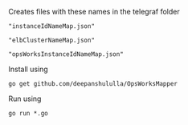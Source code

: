 Creates files with these names in the telegraf folder
```text
"instanceIdNameMap.json"

"elbClusterNameMap.json"

"opsWorksInstanceIdNameMap.json"

```


Install using
```text
go get github.com/deepanshululla/OpsWorksMapper

```


Run using

```text
go run *.go
```

